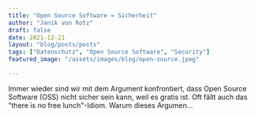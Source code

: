 ```yaml
---
title: "Open Source Software = Sicherheit"
author: "Janik von Rotz"
draft: false
date: 2021-12-21
layout: "blog/posts/posts"
tags: ["Datenschutz", "Open Source Software", "Security"]
featured_image: "/assets/images/blog/open-source.jpeg"

---
```


Immer wieder sind wir mit dem Argument konfrontiert, dass Open Source Software (OSS) nicht sicher sein kann, weil es gratis ist. Oft fällt auch das "there is no free lunch"-Idiom. Warum dieses Argumen...

